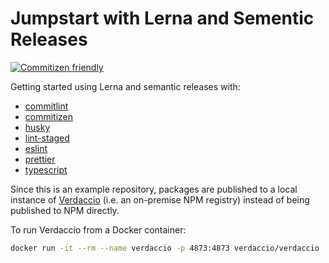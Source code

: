 # Jumpstart with Lerna and Sementic Releases

[![Commitizen friendly](https://img.shields.io/badge/commitizen-friendly-brightgreen.svg?style=flat-square)](http://commitizen.github.io/cz-cli/)

Getting started using Lerna and semantic releases with:

- [commitlint](https://github.com/conventional-changelog/commitlint)
- [commitizen](https://github.com/commitizen/cz-cli)
- [husky](https://github.com/typicode/husky)
- [lint-staged](https://github.com/okonet/lint-staged)
- [eslint](https://github.com/eslint/eslint)
- [prettier](https://github.com/prettier/prettier)
- [typescript](https://github.com/Microsoft/TypeScript)

Since this is an example repository, packages are published to a local instance of [Verdaccio](https://github.com/verdaccio/verdaccio) (i.e. an on-premise NPM registry) instead of being published to NPM directly.

To run Verdaccio from a Docker container:

```bash
docker run -it --rm --name verdaccio -p 4873:4873 verdaccio/verdaccio
```
